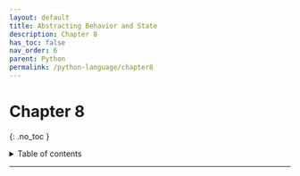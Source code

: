 ```yaml
---
layout: default
title: Abstracting Behavior and State
description: Chapter 8
has_toc: false
nav_order: 6
parent: Python
permalink: /python-language/chapter8
---
```


# Chapter 8
{: .no_toc }

<details closed markdown="block">
  <summary>
    Table of contents
  </summary>
  {: .text-delta }
1. TOC
{:toc}
</details>

---